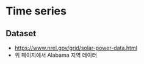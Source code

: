 # Time series

## Dataset
- https://www.nrel.gov/grid/solar-power-data.html
- 위 페이지에서 Alabama 지역 데이터 
